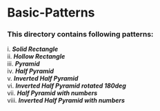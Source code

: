 # Basic-Patterns

### This directory contains following patterns:

i. _**Solid Rectangle**_ <br>
ii. _**Hollow Rectangle**_ <br>
iii. _**Pyramid**_ <br>
iv. _**Half Pyramid**_ <br>
v. _**Inverted Half Pyramid**_ <br>
vi. _**Inverted Half Pyramid rotated 180deg**_ <br>
vii. _**Half Pyramid with numbers**_ <br>
viii. _**Inverted Half Pyramid with numbers**_ <br>

